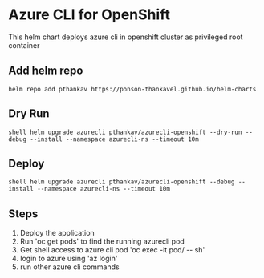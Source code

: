 # Azure CLI for OpenShift


This helm chart deploys azure cli in openshift cluster as privileged root container

## Add helm repo

```shell
helm repo add pthankav https://ponson-thankavel.github.io/helm-charts
```

## Dry Run

``shell
helm upgrade azurecli pthankav/azurecli-openshift --dry-run --debug --install --namespace azurecli-ns --timeout 10m
``
  
## Deploy

``shell
helm upgrade azurecli pthankav/azurecli-openshift --debug --install --namespace azurecli-ns --timeout 10m
``

## Steps

1. Deploy the application
2. Run 'oc get pods' to find the running azurecli pod
3. Get shell access to azure cli pod 'oc exec -it pod/<azurecli pod name> -- sh'
4. login to azure using 'az login'
5. run other azure cli commands

